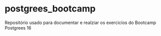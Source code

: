 # postgrees_bootcamp
Repositório usado para documentar e realziar os exercicíos do Bootcamp Postgrees 16

